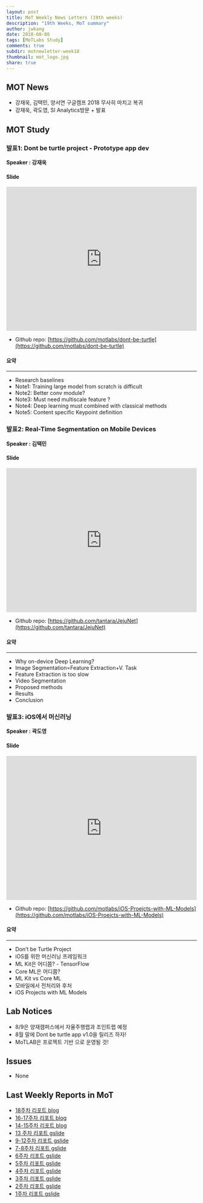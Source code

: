 ```yaml
---
layout: post
title: MoT Weekly News Letters (19th weeks)
description: "19th Weeks, MoT summary"
author: jwkang
date: 2018-08-08
tags: [MoTLabs Study]
comments: true
subdir: motnewletter-week18
thumbnail: mot_logo.jpg
share: true
---
```



## MOT News
- 강재욱, 김택민, 양서연 구글캠프 2018 무사히 마치고 복귀
- 강재욱, 곽도영, SI Analytics방문 + 발표


## MOT Study
### 발표1: Dont be turtle project - Prototype app dev
**Speaker : 강재욱**

#### Slide
<style>
.responsive-wrap iframe{ max-width: 100%;}
</style>
<div class="responsive-wrap">
<!-- this is the embed code provided by Google -->
<iframe src="https://docs.google.com/presentation/d/e/2PACX-1vSFgE_2tnA_t98RvIF28zdw-72rFcSaRN_thEVKCQhZZ9yAN3QWm5nmz8NfT8DHtPcl08Wxe5PoGYjn/embed?start=true&loop=false&delayms=3000" frameborder="0" width="720" height="380" allowfullscreen="true" mozallowfullscreen="true" webkitallowfullscreen="true"></iframe></div>

- Github repo: [https://github.com/motlabs/dont-be-turtle](https://github.com/motlabs/dont-be-turtle)

#### 요약
---------------------------------------
- Research baselines
- Note1: Training large model from scratch is difficult
- Note2: Better conv module?
- Note3: Must need multiscale feature ?
- Note4: Deep learning must combined with classical methods
- Note5: Content specific Keypoint definition

### 발표2: Real-Time Segmentation on Mobile Devices
**Speaker : 김택민**

#### Slide
<style>
.responsive-wrap iframe{ max-width: 100%;}
</style>
<div class="responsive-wrap">
<!-- this is the embed code provided by Google -->
<iframe src="https://docs.google.com/presentation/d/e/2PACX-1vStl9sSMr5TNlhXOxU6GyRiR91pJgY2_k3kO2Xx8e9jv4g1_ftB3nwE9KsiLteEz9TPwbDxi3_CJ-ZR/embed?start=true&loop=false&delayms=3000" frameborder="0" width="720" height="380" allowfullscreen="true" mozallowfullscreen="true" webkitallowfullscreen="true"></iframe>
</div>

- Github repo: [https://github.com/tantara/JejuNet](https://github.com/tantara/JejuNet)

#### 요약
---------------------------------------
- Why on-device Deep Learning?
- Image Segmentation=Feature Extraction+V. Task
- Feature Extraction is too slow
- Video Segmentation
- Proposed methods
- Results
- Conclusion



### 발표3: iOS에서 머신러닝
**Speaker : 곽도영**

#### Slide
<style>
.responsive-wrap iframe{ max-width: 100%;}
</style>
<div class="responsive-wrap">
<!-- this is the embed code provided by Google -->
<iframe src="https://docs.google.com/presentation/d/e/2PACX-1vQucyFEFetuxUX_cOjLsYIarosNdl4fdBPNRCul12ttYDA1FV6E5lR4z1WuOhgmP85kwFZSRf547tFx/embed?start=true&loop=true&delayms=3000" frameborder="0" width="720" height="380" allowfullscreen="true" mozallowfullscreen="true" webkitallowfullscreen="true"></iframe>
</div>

- Github repo: [https://github.com/motlabs/iOS-Proejcts-with-ML-Models](https://github.com/motlabs/iOS-Proejcts-with-ML-Models)

#### 요약
---------------------------------------
- Don’t be Turtle Project
- iOS를 위한 머신러닝 프레임워크
- ML Kit은 어디쯤? - TensorFlow
- Core ML은 어디쯤?
- ML Kit vs Core ML
- 모바일에서 전처리와 후처
- iOS Projects with ML Models



## Lab Notices
- 8/9은 양재캠퍼스에서 자율주행랩과 조인트랩 예정
- 8월 말에 Dont be turtle app v1.0을 릴리즈 하자!
- MoTLAB은 프로젝트 기반 으로 운영될 것!


## Issues
- None




## Last Weekly Reports in MoT
- [18주차 리포트 blog](https://motlabs.github.io/2018-06-30/motnewletter-week18/)
- [16-17주차 리포트 blog](https://motlabs.github.io/2018-06-22/motnewletter-week17/)
- [14-15주차 리포트 blog](https://motlabs.github.io/2018-06-09/motnewletter-week15/)
- [13 주차 리포트 gslide]( https://goo.gl/SPKZUp )
- [9-12주차 리포트 gslide](https://goo.gl/SY6gHF)
- [7-8주차 리포트 gslide]( https://goo.gl/CYwZM2 )
- [6주차 리포트 gslide](https://goo.gl/GYPzzp)
- [5주차 리포트 gslide]( https://goo.gl/tBny5m )
- [4주차 리포트 gslide]( https://goo.gl/4JnQoc )
- [3주차 리포트 gslide]( https://goo.gl/JGSztP )
- [2주차 리포트 gslide]( https://goo.gl/T7o9tf )
- [1주차 리포트 gslide]( https://goo.gl/nNqMYg )

